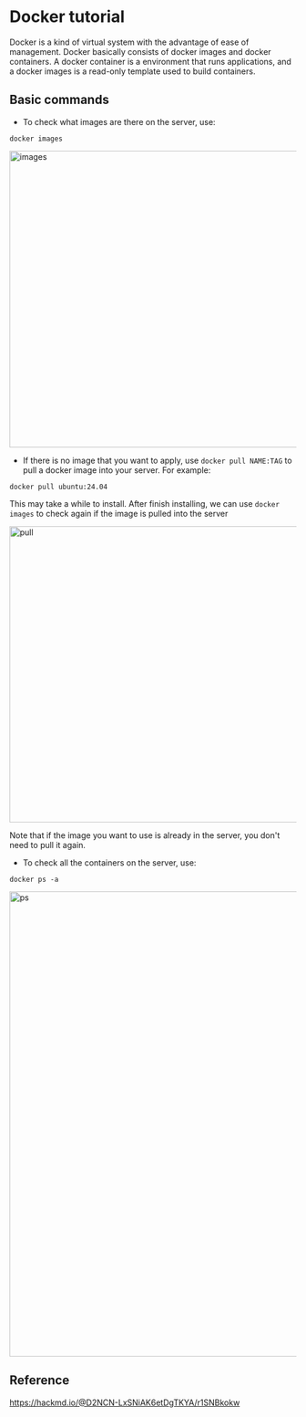# Docker tutorial
  Docker is a kind of virtual system with the advantage of ease of management. Docker basically consists of docker images and docker containers. A docker container is a environment that runs applications, and a docker images is a read-only template used to build containers.

## Basic commands
  * To check what images are there on the server, use:

  ```linux
  docker images
  ```

  <img width="520" alt="images" src="https://github.com/FeiChinzz/HEPtutorial/assets/131566183/1fc4f52a-e304-4bd0-8c10-96deed312de7">
  
  * If there is no image that you want to apply, use `docker pull NAME:TAG` to pull a docker image into your server. For example:

  ```linux
  docker pull ubuntu:24.04
  ```

  This may take a while to install. After finish installing, we can use `docker images` to check again if the image is pulled into the server

  <img width="519" alt="pull" src="https://github.com/FeiChinzz/HEPtutorial/assets/131566183/bae38583-6383-4e2e-a9af-852c555aaef3">

  Note that if the image you want to use is already in the server, you don't need to pull it again.

  * To check all the containers on the server, use:

  ```linux
  docker ps -a
  ```

  <img width="815" alt="ps" src="https://github.com/FeiChinzz/HEPtutorial/assets/131566183/2689e207-b58e-4939-82a9-e1656ab13bae">


## Reference
  <https://hackmd.io/@D2NCN-LxSNiAK6etDgTKYA/r1SNBkokw>
